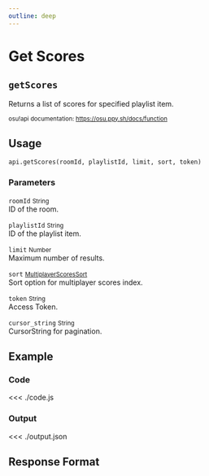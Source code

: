 ```yaml
---
outline: deep
---
```


# Get Scores <Badge type="info" text="GET"/> <Badge type="warning" text="LAZER" />

## `getScores`

Returns a list of scores for specified playlist item.

<small>osu!api documentation: https://osu.ppy.sh/docs/function</small>

## Usage

`api.getScores(roomId, playlistId, limit, sort, token)`

### Parameters

`roomId` <small>String</small><br>
ID of the room.

`playlistId` <small>String</small><br>
ID of the playlist item.

`limit` <small>Number</small> <Badge type="tip" text="optional" /><br>
Maximum number of results.

`sort` <small>[MultiplayerScoresSort](../../types/multiplayer-scores-sort)</small> <Badge type="tip" text="optional" /><br>
Sort option for multiplayer scores index.

`token` <small>String</small><br>
Access Token.

`cursor_string` <small>String</small> <Badge type="tip" text="optional" /> <Badge type="danger" text="not implemented" /><br>
CursorString for pagination.

## Example

### Code
<<< ./code.js

### Output
<<< ./output.json

## Response Format

<!--@include: ./response.md-->
